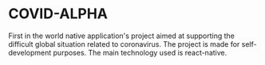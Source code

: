 # COVID-ALPHA
First in the world native application's project aimed at supporting the difficult global situation related to coronavirus.
The project is made for self-development purposes. The main technology used is react-native.
